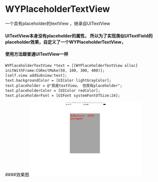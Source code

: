# WYPlaceholderTextView
一个具有placeholder的textView ，继承自UITextView
#### UITextView本身没有placeholder的属性， 所以为了实现类似UITextField的placeholder效果，自定义了一个WYPlaceholderTextView，
#### 使用方法跟普通UITextView一样
    
    WYPlaceholderTextView *text = [[WYPlaceholderTextView alloc] initWithFrame:CGRectMake(50, 100, 300, 400)];
    [self.view addSubview:text];
    text.backgroundColor = [UIColor lightGrayColor];
    text.placeholder = @"我是textView， 但我有placeholder";
    text.placeholderColor = [UIColor redColor];
    text.placeholderFont = [UIFont systemFontOfSize:24];

####效果图
![image](https://github.com/lwy121810/WYPlaceholderTextView/blob/master/Gif/WYPlaceholderTextViewGIF.gif) 
